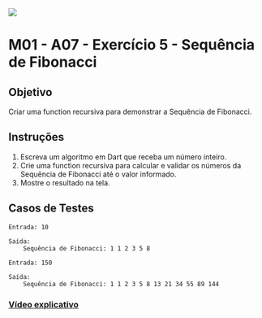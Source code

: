 ﻿![](https://i.imgur.com/xG74tOh.png)

# M01 - A07 - Exercício 5 - Sequência de Fibonacci

## Objetivo

Criar uma function recursiva para demonstrar a Sequência de Fibonacci.

## Instruções

1. Escreva um algoritmo em Dart que receba um número inteiro.
2. Crie uma function recursiva para calcular e validar os números da Sequência de Fibonacci até o valor informado.
3. Mostre o resultado na tela.

## Casos de Testes

```
Entrada: 10

Saída:
	Sequência de Fibonacci: 1 1 2 3 5 8
```

```
Entrada: 150

Saída:
	Sequência de Fibonacci: 1 1 2 3 5 8 13 21 34 55 89 144
```

### [Vídeo explicativo](https://drive.google.com/file/d/1MUOTx_0udeqDUtU5o-GD59rztjuKClVF/view?usp=sharing)
